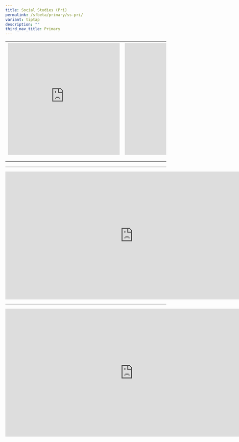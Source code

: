 ```yaml
---
title: Social Studies (Pri)
permalink: /sfbeta/primary/ss-pri/
variant: tiptap
description: ""
third_nav_title: Primary
---
```

<table><tbody><tr><th rowspan="1" colspan="1"><div class="iframe-wrapper"><iframe height="350" width="350" allowfullscreen="true" frameborder="0" src="https://docs.google.com/forms/d/e/1FAIpQLSdWHjeAUmKSiZLcw6-VxXGG7hzGFaugAxuYiBtuPHDji2KIjQ/viewform?embedded=true"></iframe></div><p></p></th><th rowspan="1" colspan="1"><div class="iframe-wrapper"><iframe height="350" width="350" allowfullscreen="true" frameborder="0" src="https://docs.google.com/spreadsheets/d/e/2PACX-1vT6dgEEqGoGPt9rWiAI4OVjAxr3jE5pudhvxxqUN_wkdlhidfVy-CKxX0BriyMGgKYYY8KJd392-SOj/pubhtml?widget=true&amp;headers=false"></iframe></div><p></p></th></tr></tbody></table><hr><div class="iframe-wrapper"><iframe height="400" width="800" allowfullscreen="true" frameborder="0" src="https://docs.google.com/forms/d/e/1FAIpQLSdWHjeAUmKSiZLcw6-VxXGG7hzGFaugAxuYiBtuPHDji2KIjQ/viewform?embedded=true"></iframe></div><p></p><p></p><hr><div class="iframe-wrapper"><iframe height="400" width="800" allowfullscreen="true" frameborder="0" src="https://docs.google.com/spreadsheets/d/e/2PACX-1vT6dgEEqGoGPt9rWiAI4OVjAxr3jE5pudhvxxqUN_wkdlhidfVy-CKxX0BriyMGgKYYY8KJd392-SOj/pubhtml?widget=true&amp;headers=false"></iframe></div><p></p>